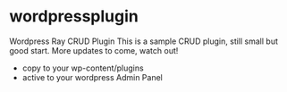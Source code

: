 # wordpressplugin
Wordpress Ray CRUD Plugin
This is a sample CRUD plugin, still small but good start. More updates to come, watch out!

- copy to your wp-content/plugins
- active to your wordpress Admin Panel
